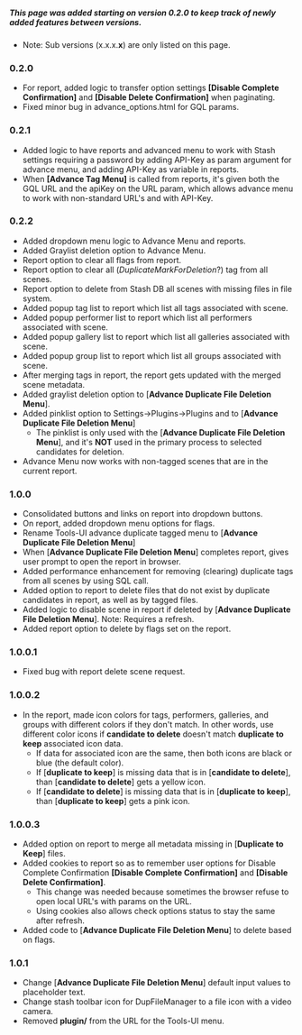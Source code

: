 ##### This page was added starting on version 0.2.0 to keep track of newly added features between versions.
- Note: Sub versions (x.x.x.**x**) are only listed on this page.
### 0.2.0
- For report, added logic to transfer option settings **[Disable Complete Confirmation]** and **[Disable Delete Confirmation]** when paginating.
- Fixed minor bug in advance_options.html for GQL params.
### 0.2.1
- Added logic to have reports and advanced menu to work with Stash settings requiring a password by adding API-Key as param argument for advance menu, and adding API-Key as variable in reports.
- When **[Advance Tag Menu]** is called from reports, it's given both the GQL URL and the apiKey on the URL param, which allows advance menu to work with non-standard URL's and with API-Key.
### 0.2.2
- Added dropdown menu logic to Advance Menu and reports.
- Added Graylist deletion option to Advance Menu.
- Report option to clear all flags from report.
- Report option to clear all (_DuplicateMarkForDeletion_?) tag from all scenes.
- Report option to delete from Stash DB all scenes with missing files in file system.
- Added popup tag list to report which list all tags associated with scene.
- Added popup performer list to report which list all performers associated with scene.
- Added popup gallery list to report which list all galleries associated with scene.
- Added popup group list to report which list all groups associated with scene.
- After merging tags in report, the report gets updated with the merged scene metadata.
- Added graylist deletion option to [**Advance Duplicate File Deletion Menu**].
- Added pinklist option to Settings->Plugins->Plugins and to [**Advance Duplicate File Deletion Menu**]
  - The pinklist is only used with the [**Advance Duplicate File Deletion Menu**], and it's **NOT** used in the primary process to selected candidates for deletion.
- Advance Menu now works with non-tagged scenes that are in the current report.
### 1.0.0
- Consolidated buttons and links on report into dropdown buttons.
- On report, added dropdown menu options for flags.
- Rename Tools-UI advance duplicate tagged menu to [**Advance Duplicate File Deletion Menu**]
- When [**Advance Duplicate File Deletion Menu**] completes report, gives user prompt to open the report in browser.
- Added performance enhancement for removing (clearing) duplicate tags from all scenes by using SQL call.
- Added option to report to delete files that do not exist by duplicate candidates in report, as well as by tagged files.
- Added logic to disable scene in report if deleted by [**Advance Duplicate File Deletion Menu**]. Note: Requires a refresh.
- Added report option to delete by flags set on the report.
### 1.0.0.1
- Fixed bug with report delete scene request.
### 1.0.0.2
- In the report, made icon colors for tags, performers, galleries, and groups with different colors if they don't match. In other words, use different color icons if **candidate to delete** doesn't match **duplicate to keep** associated icon data.
  - If data for associated icon are the same, then both icons are black or blue (the default color).
  - If [**duplicate to keep**] is missing data that is in [**candidate to delete**], than [**candidate to delete**] gets a yellow icon.
  - If [**candidate to delete**] is missing data that is in [**duplicate to keep**], than [**duplicate to keep**] gets a pink icon.
### 1.0.0.3
- Added option on report to merge all metadata missing in [**Duplicate to Keep**] files.
- Added cookies to report so as to remember user options for Disable Complete Confirmation **[Disable Complete Confirmation]** and **[Disable Delete Confirmation]**.
  - This change was needed because sometimes the browser refuse to open local URL's with params on the URL.
  - Using cookies also allows check options status to stay the same after refresh.
- Added code to [**Advance Duplicate File Deletion Menu**] to delete based on flags.
### 1.0.1
- Change [**Advance Duplicate File Deletion Menu**] default input values to placeholder text.
- Change stash toolbar icon for DupFileManager to a file icon with a video camera.
- Removed **plugin/** from the URL for the Tools-UI menu.